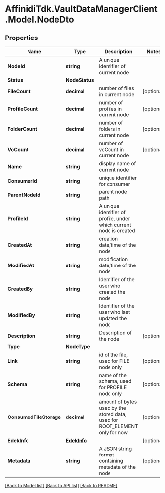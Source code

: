 # AffinidiTdk.VaultDataManagerClient.Model.NodeDto

## Properties

Name | Type | Description | Notes
------------ | ------------- | ------------- | -------------
**NodeId** | **string** | A unique identifier of current node | 
**Status** | **NodeStatus** |  | 
**FileCount** | **decimal** | number of files in current node | [optional] 
**ProfileCount** | **decimal** | number of profiles in current node | [optional] 
**FolderCount** | **decimal** | number of folders in current node | [optional] 
**VcCount** | **decimal** | number of vcCount in current node | [optional] 
**Name** | **string** | display name of current node | 
**ConsumerId** | **string** | unique identifier for consumer | 
**ParentNodeId** | **string** | parent node path | 
**ProfileId** | **string** | A unique identifier of profile, under which current node is created | 
**CreatedAt** | **string** | creation date/time of the node | 
**ModifiedAt** | **string** | modification date/time of the node | 
**CreatedBy** | **string** | Identifier of the user who created the node | 
**ModifiedBy** | **string** | Identifier of the user who last updated the node | 
**Description** | **string** | Description of the node | [optional] 
**Type** | **NodeType** |  | 
**Link** | **string** | id of the file, used for FILE node only | [optional] 
**Schema** | **string** | name of the schema, used for PROFILE node only | [optional] 
**ConsumedFileStorage** | **decimal** | amount of bytes used by the stored data, used for ROOT_ELEMENT only for now | [optional] 
**EdekInfo** | [**EdekInfo**](EdekInfo.md) |  | [optional] 
**Metadata** | **string** | A JSON string format containing metadata of the node | [optional] 

[[Back to Model list]](../README.md#documentation-for-models) [[Back to API list]](../README.md#documentation-for-api-endpoints) [[Back to README]](../README.md)

